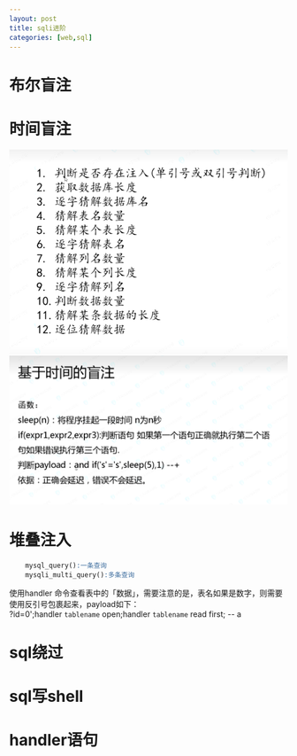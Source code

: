 ```yaml
---
layout: post
title: sqli进阶
categories: [web,sql]
---
```


# 布尔盲注

# 时间盲注
![9](/img/sql9.png)
![10](/img/sql10.png)

# 堆叠注入
```sql
    mysql_query():一条查询  
    mysqli_multi_query():多条查询
```
使用handler 命令查看表中的「数据」，需要注意的是，表名如果是数字，则需要使用反引号包裹起来，payload如下：  
?id=0';handler `tablename` open;handler `tablename` read first; -- a

# sql绕过

# sql写shell

# handler语句